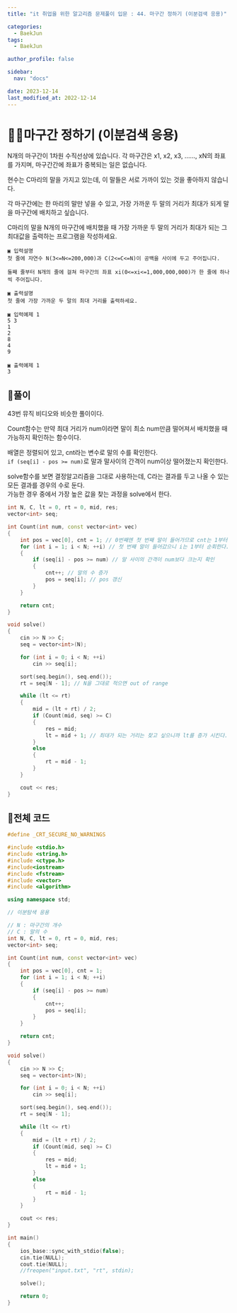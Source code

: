 ```yaml
---
title: "it 취업을 위한 알고리즘 문제풀이 입문 : 44. 마구간 정하기 (이분검색 응용)"

categories:
  - BaekJun
tags:
  - BaekJun

author_profile: false

sidebar:
  nav: "docs"

date: 2023-12-14
last_modified_at: 2022-12-14
---
```


# 🙇‍♀️마구간 정하기 (이분검색 응용)

N개의 마구간이 1차원 수직선상에 있습니다. 각 마구간은 x1, x2, x3, ......, xN의 좌표를 가지며, 마구간간에 좌표가 중복되는 일은 없습니다.  

현수는 C마리의 말을 가지고 있는데, 이 말들은 서로 가까이 있는 것을 좋아하지 않습니다.  

각 마구간에는 한 마리의 말만 넣을 수 있고, 가장 가까운 두 말의 거리가 최대가 되게 말을 마구간에 배치하고 싶습니다.  

C마리의 말을 N개의 마구간에 배치했을 때 가장 가까운 두 말의 거리가 최대가 되는 그 최대값을 출력하는 프로그램을 작성하세요.  

```
▣ 입력설명
첫 줄에 자연수 N(3<=N<=200,000)과 C(2<=C<=N)이 공백을 사이에 두고 주어집니다.

둘째 줄부터 N개의 줄에 걸쳐 마구간의 좌표 xi(0<=xi<=1,000,000,000)가 한 줄에 하나씩 주어집니다.

▣ 출력설명
첫 줄에 가장 가까운 두 말의 최대 거리를 출력하세요.

▣ 입력예제 1 
5 3
1
2
8
4
9

▣ 출력예제 1
3
```

## 🚀풀이

43번 뮤직 비디오와 비슷한 풀이이다.  

Count함수는 만약 최대 거리가 num이라면 말이 최소 num만큼 떨어져서 배치했을 때 가능하지 확인하는 함수이다.  

배열은 정렬되어 있고, cnt라는 변수로 말의 수를 확인한다.  
`if (seq[i] - pos >= num)`로 말과 말사이의 간격이 num이상 떨어졌는지 확인한다.  

solve함수를 보면 결정알고리즘을 그대로 사용하는데, C라는 결과를 두고 나올 수 있는 모든 결과를 경우의 수로 둔다.  
가능한 경우 중에서 가장 높은 값을 찾는 과정을 solve에서 한다.  

```cpp
int N, C, lt = 0, rt = 0, mid, res;
vector<int> seq;

int Count(int num, const vector<int> vec)
{
	int pos = vec[0], cnt = 1; // 0번째엔 첫 번째 말이 들어가므로 cnt는 1부터 시작한다.
	for (int i = 1; i < N; ++i) // 첫 번째 말이 들어갔으니 i는 1부터 순회한다.
	{
		if (seq[i] - pos >= num) // 말 사이의 간격이 num보다 크는지 확인
		{
			cnt++; // 말의 수 증가
			pos = seq[i]; // pos 갱신
		}
	}

	return cnt;
}

void solve()
{
	cin >> N >> C;
	seq = vector<int>(N);

	for (int i = 0; i < N; ++i)
		cin >> seq[i];

	sort(seq.begin(), seq.end());
	rt = seq[N - 1]; // N을 그대로 적으면 out of range

	while (lt <= rt)
	{
		mid = (lt + rt) / 2;
		if (Count(mid, seq) >= C)
		{
			res = mid;
			lt = mid + 1; // 최대가 되는 거리는 찾고 싶으니까 lt를 증가 시킨다.
		}
		else
		{
			rt = mid - 1;
		}
	}

	cout << res;
}
```

## 🚀전체 코드

```cpp
#define _CRT_SECURE_NO_WARNINGS

#include <stdio.h>
#include <string.h>
#include <ctype.h>
#include<iostream>
#include <fstream>
#include <vector>
#include <algorithm>

using namespace std;

// 이분탐색 응용

// N : 마구간의 개수
// C : 말의 수
int N, C, lt = 0, rt = 0, mid, res;
vector<int> seq;

int Count(int num, const vector<int> vec)
{
	int pos = vec[0], cnt = 1;
	for (int i = 1; i < N; ++i)
	{
		if (seq[i] - pos >= num)
		{
			cnt++;
			pos = seq[i];
		}
	}

	return cnt;
}

void solve()
{
	cin >> N >> C;
	seq = vector<int>(N);

	for (int i = 0; i < N; ++i)
		cin >> seq[i];

	sort(seq.begin(), seq.end());
	rt = seq[N - 1];

	while (lt <= rt)
	{
		mid = (lt + rt) / 2;
		if (Count(mid, seq) >= C)
		{
			res = mid;
			lt = mid + 1;
		}
		else
		{
			rt = mid - 1;
		}
	}

	cout << res;
}

int main() 
{
	ios_base::sync_with_stdio(false);
	cin.tie(NULL);
	cout.tie(NULL);
	//freopen("input.txt", "rt", stdin);

	solve();

	return 0;
}
```